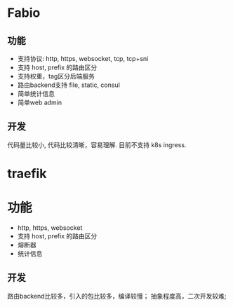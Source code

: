 # Fabio 

## 功能

- 支持协议: http, https, websocket, tcp, tcp+sni
- 支持 host, prefix 的路由区分
- 支持权重，tag区分后端服务
- 路由backend支持 file, static, consul
- 简单统计信息
- 简单web admin

## 开发

代码量比较小, 代码比较清晰，容易理解. 
目前不支持 k8s ingress.

# traefik

# 功能

- http, https, websocket
- 支持 host, prefix 的路由区分
- 熔断器
- 统计信息

## 开发

路由backend比较多，引入的包比较多，编译较慢；
抽象程度高，二次开发较难;
